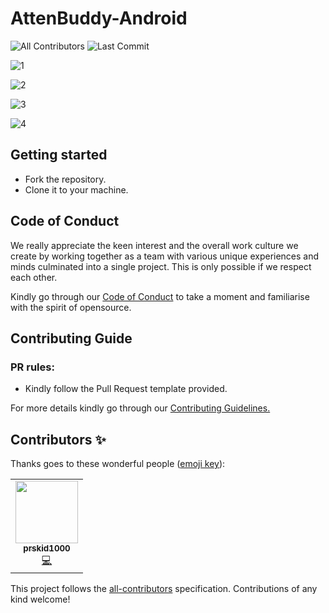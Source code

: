 # AttenBuddy-Android
![All Contributors](https://img.shields.io/github/contributors/prskid1000/CPMath)
![Last Commit](https://img.shields.io/github/last-commit/prskid1000/Template)

![1](https://github.com/prskid1000/AttenBuddy-Android/blob/main/Preview/1.png?raw=true)

![2](https://github.com/prskid1000/AttenBuddy-Android/blob/master/Preview/2.png?raw=true)

![3](https://github.com/prskid1000/AttenBuddy-Android/blob/master/Preview/3.png?raw=true)

![4](https://github.com/prskid1000/AttenBuddy-Android/blob/master/Preview/4.png?raw=true)



## Getting started

- Fork the repository.
- Clone it to your machine.

## Code of Conduct

We really appreciate the keen interest and the overall work culture we create by
working together as a team with various unique experiences and minds culminated
into a single project. This is only possible if we respect each other.

Kindly go through our
[Code of Conduct](https://github.com/prskid1000/Template/blob/main/.github/CODE_OF_CONDUCT_TEMPLATE/CODE_OF_CONDUCT.md)
to take a moment and familiarise with the spirit of opensource.

## Contributing Guide

### PR rules:
- Kindly follow the Pull Request template provided.

For more details kindly go through our
[Contributing Guidelines.](https://github.com/prskid1000/Template/blob/main/.github/CONTRIBUTING_TEMPLATE/CONTRIBUTING.md)

## Contributors ✨

Thanks goes to these wonderful people ([emoji key](https://allcontributors.org/docs/en/emoji-key)):

<!-- ALL-CONTRIBUTORS-LIST:START - Do not remove or modify this section -->
<!-- prettier-ignore-start -->
<!-- markdownlint-disable -->
<table>
  <tr>
    <td align="center"><a href="http://biograph.dx.am/"><img src="https://avatars0.githubusercontent.com/prskid1000" width="100px;" alt=""/><br /><sub><b>prskid1000</b></sub></a><br /><a href="https://github.com/prskid1000/Template/commits?author=prskid1000" title="Code">💻</a></td>
  </tr>
</table>

<!-- markdownlint-enable -->
<!-- prettier-ignore-end -->
<!-- ALL-CONTRIBUTORS-LIST:END -->

This project follows the [all-contributors](https://github.com/all-contributors/all-contributors) specification. Contributions of any kind welcome!
